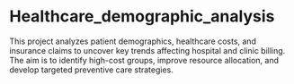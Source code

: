 # Healthcare_demographic_analysis
This project analyzes patient demographics, healthcare costs, and insurance claims to uncover key trends affecting hospital and clinic billing. The aim is to identify high-cost groups, improve resource allocation, and develop targeted preventive care strategies.
